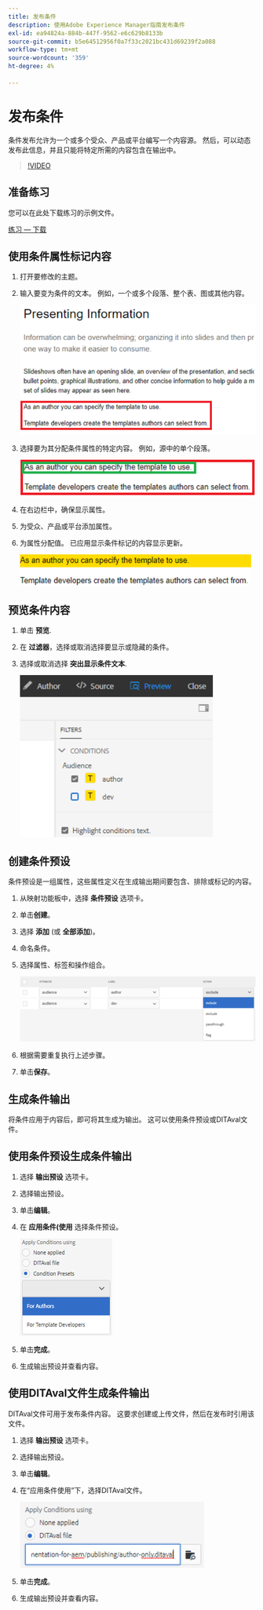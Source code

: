 ```yaml
---
title: 发布条件
description: 使用Adobe Experience Manager指南发布条件
exl-id: ea94824a-884b-447f-9562-e6c629b8133b
source-git-commit: b5e64512956f0a7f33c2021bc431d69239f2a088
workflow-type: tm+mt
source-wordcount: '359'
ht-degree: 4%

---
```


# 发布条件

条件发布允许为一个或多个受众、产品或平台编写一个内容源。 然后，可以动态发布此信息，并且只能将特定所需的内容包含在输出中。

>[!VIDEO](https://video.tv.adobe.com/v/339041)

## 准备练习

您可以在此处下载练习的示例文件。

[练习 — 下载](assets/exercises/publishing-with-conditions.zip)

## 使用条件属性标记内容

1. 打开要修改的主题。

2. 输入要变为条件的文本。 例如，一个或多个段落、整个表、图或其他内容。

   ![演示信息](images/presenting-info.png)

3. 选择要为其分配条件属性的特定内容。 例如，源中的单个段落。

   ![模板选择](images/template-choice.png)

4. 在右边栏中，确保显示属性。

5. 为受众、产品或平台添加属性。

6. 为属性分配值。 已应用显示条件标记的内容显示更新。

   ![指定模板](images/specify-template.png)

## 预览条件内容

1. 单击 **预览**.

2. 在 **过滤器**，选择或取消选择要显示或隐藏的条件。

3. 选择或取消选择 **突出显示条件文本**.

   ![预览条件内容](images/preview-conditional-content.png)

## 创建条件预设

条件预设是一组属性，这些属性定义在生成输出期间要包含、排除或标记的内容。

1. 从映射功能板中，选择 **条件预设** 选项卡。

2. 单击&#x200B;**创建**。

3. 选择 **添加** (或 **全部添加**)。

4. 命名条件。

5. 选择属性、标签和操作组合。

   ![Create-Condition-Preset](images/create-condition-preset.png)

6. 根据需要重复执行上述步骤。

7. 单击&#x200B;**保存**。

## 生成条件输出

将条件应用于内容后，即可将其生成为输出。 这可以使用条件预设或DITAval文件。

## 使用条件预设生成条件输出

1. 选择 **输出预设** 选项卡。

2. 选择输出预设。

3. 单击&#x200B;**编辑**。

4. 在 **应用条件(使用** 选择条件预设。

   ![Generate-Conditional-Output](images/generate-conditional-output.png)

5. 单击&#x200B;**完成**。

6. 生成输出预设并查看内容。

## 使用DITAval文件生成条件输出

DITAval文件可用于发布条件内容。 这要求创建或上传文件，然后在发布时引用该文件。

1. 选择 **输出预设** 选项卡。

2. 选择输出预设。

3. 单击&#x200B;**编辑**。

4. 在“应用条件使用”下，选择DITAval文件。

   ![Generate-Using-DITAval](images/generate-using-ditaval.png)

5. 单击&#x200B;**完成**。

6. 生成输出预设并查看内容。
